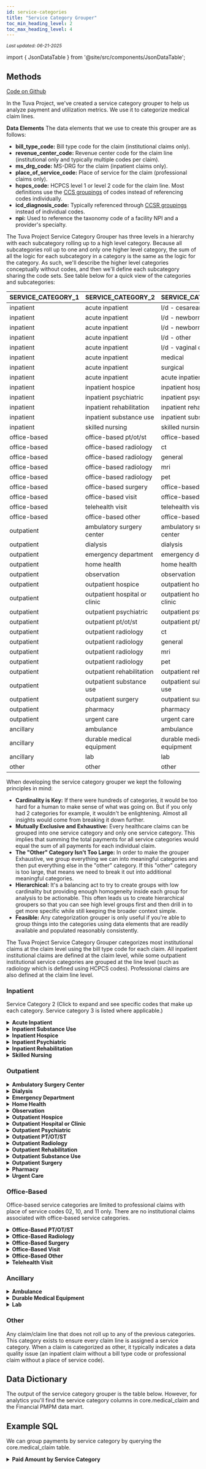 ```yaml
---
id: service-categories
title: "Service Category Grouper"
toc_min_heading_level: 2
toc_max_heading_level: 4
---
```

<div style={{ marginTop: "-2rem", marginBottom: "1.5rem" }}>
  <small><em>Last updated: 06-21-2025</em></small>
</div>

import { JsonDataTable } from '@site/src/components/JsonDataTable';

## Methods

[Code on Github](https://github.com/tuva-health/tuva/tree/main/models/claims_preprocessing/service_category)

In the Tuva Project, we've created a service category grouper to help us analyze payment and utilization metrics. We use it to categorize medical claim lines.

**Data Elements**
The data elements that we use to create this grouper are as follows:
- **bill_type_code:** Bill type code for the claim (institutional claims only).
- **revenue_center_code:** Revenue center code for the claim line (institutional only and typically multiple codes per claim).
- **ms_drg_code:** MS-DRG for the claim (inpatient claims only).
- **place_of_service_code:** Place of service for the claim (professional claims only).
- **hcpcs_code:** HCPCS level 1 or level 2 code for the claim line. Most definitions use the [CCS groupings](https://hcup-us.ahrq.gov/toolssoftware/ccs_svcsproc/ccssvcproc.jsp) of codes instead of referencing codes individually.
- **icd_diagnosis_code:** Typically referenced through [CCSR groupings](https://hcup-us.ahrq.gov/toolssoftware/ccsr/ccs_refined.jsp) instead of individual codes.
- **npi:** Used to reference the taxonomy code of a facility NPI and a provider's specialty.

The Tuva Project Service Category Grouper has three levels in a hierarchy with each subcategory rolling up to a high level category. Because all subcategories roll up to one and only one higher level category, the sum of all the logic for each subcategory in a category is the same as the logic for the category. As such, we'll describe the higher level categories conceptually without codes, and then we'll define each subcategory sharing the code sets. See table below for a quick view of the categories and subcategories:

| SERVICE_CATEGORY_1 | SERVICE_CATEGORY_2 | SERVICE_CATEGORY_3 |
| --- | --- | --- |
| inpatient | acute inpatient | l/d - cesarean delivery |
| inpatient | acute inpatient | l/d - newborn |
| inpatient | acute inpatient | l/d - newborn nicu |
| inpatient | acute inpatient | l/d - other |
| inpatient | acute inpatient | l/d - vaginal delivery |
| inpatient | acute inpatient | medical |
| inpatient | acute inpatient | surgical |
| inpatient | acute inpatient | acute inpatient - other |
| inpatient | inpatient hospice | inpatient hospice |
| inpatient | inpatient psychiatric | inpatient psychiatric |
| inpatient | inpatient rehabilitation | inpatient rehabilitation |
| inpatient | inpatient substance use | inpatient substance use |
| inpatient | skilled nursing | skilled nursing |
| office-based | office-based pt/ot/st | office-based pt/ot/st |
| office-based | office-based radiology | ct |
| office-based | office-based radiology | general |
| office-based | office-based radiology | mri |
| office-based | office-based radiology | pet |
| office-based | office-based surgery | office-based surgery |
| office-based | office-based visit | office-based visit |
| office-based | telehealth visit | telehealth visit |
| office-based | office-based other | office-based other |
| outpatient | ambulatory surgery center | ambulatory surgery center |
| outpatient | dialysis | dialysis |
| outpatient | emergency department | emergency department |
| outpatient | home health | home health |
| outpatient | observation | observation |
| outpatient | outpatient hospice | outpatient hospice |
| outpatient | outpatient hospital or clinic | outpatient hospital or clinic |
| outpatient | outpatient psychiatric | outpatient psychiatric |
| outpatient | outpatient pt/ot/st | outpatient pt/ot/st |
| outpatient | outpatient radiology | ct |
| outpatient | outpatient radiology | general |
| outpatient | outpatient radiology | mri |
| outpatient | outpatient radiology | pet |
| outpatient | outpatient rehabilitation | outpatient rehabilitation |
| outpatient | outpatient substance use | outpatient substance use |
| outpatient | outpatient surgery | outpatient surgery |
| outpatient | pharmacy | pharmacy |
| outpatient | urgent care | urgent care |
| ancillary | ambulance | ambulance |
| ancillary | durable medical equipment | durable medical equipment |
| ancillary | lab | lab |
| other | other | other |

When developing the service category grouper we kept the following principles in mind:
- **Cardinality is Key:** If there were hundreds of categories, it would be too hard for a human to make sense of what was going on. But if you only had 2 categories for example, it wouldn't be enlightening. Almost all insights would come from breaking it down further.
- **Mutually Exclusive and Exhaustive:** Every healthcare claims can be grouped into one service category and only one service category. This implies that summing the total payments for all service categories would equal the sum of all payments for each individual claim.
- **The "Other" Category Isn't Too Large:** In order to make the grouper Exhaustive, we group everything we can into meaningful categories and then put everything else in the "other" category. If this "other" category is too large, that means we need to break it out into additional meaningful categories.
- **Hierarchical:** It's a balancing act to try to create groups with low cardinality but providing enough homogeneity inside each group for analysis to be actionable. This often leads us to create hierarchical groupers so that you can see high level groups first and then drill in to get more specific while still keeping the broader context simple.
- **Feasible:** Any categorization grouper is only useful if you're able to group things into the categories using data elements that are readily available and populated reasonably consistently.

The Tuva Project Service Category Grouper categorizes most institutional claims at the claim level using the bill type code for each claim. All inpatient institutional claims are defined at the claim level, while some outpatient institutional service categories are grouped at the line level (such as radiology which is defined using HCPCS codes). 
Professional claims are also defined at the claim line level.

### Inpatient

Service Category 2 (Click to expand and see specific codes that make up each category. Service category 3 is listed where applicable.)

<details>
<summary><strong>Acute Inpatient</strong></summary>

##### Institutional Claims
- **DRG Codes**:
  - Any valid Diagnosis-Related Group (MS-DRG or APR-DRG) code: These classify hospital cases into groups expected to have similar hospital resource use.
- **Bill Type Codes**:
  - **11x**: General Inpatient 
  - **12x**: Inpatient Psychiatric Services 

##### Professional Claims
- **Place of Service Code**:
  - **21**: Inpatient Hospital 

##### Service Category 3
- **Medical**: 
  - DRGs designated as Medical per CMS DRG definition
- **Surgical**: 
  - DRGs designated as Surgical per CMS DRG definition
- **Acute Inpatient**: 
  - Any other acute inpatient claims that don't roll up to other service categories.
- **L/D Vaginal Delivery**:
  - **768**: Vaginal delivery with complicating diagnoses.
  - **796**: Vaginal delivery with other specified conditions.
  - **797**: Vaginal delivery with O.R. procedure except sterilization and/or D&C.
  - **798**: Vaginal delivery with sterilization and/or D&C.
  - **805**: Vaginal delivery without complicating diagnoses.
  - **806**: Vaginal delivery with tubal ligation/sterilization.
  - **807**: Vaginal delivery with antepartum conditions.
- **L/D Cesarean Delivery**:
  - **783**: Cesarean delivery with complicating diagnoses.
  - **784**: Cesarean delivery with sterilization and/or D&C.
  - **785**: Cesarean delivery with O.R. procedure except sterilization and/or D&C.
  - **786**: Cesarean delivery with other specified conditions.
  - **787**: Cesarean section without complicating diagnoses.
  - **788**: Cesarean section with tubal ligation/sterilization.
- **L/D Newborn**:
  - **795**: Normal newborn care.
- **L/D Newborn NICU**:
  - **789**: Neonate with other significant problems.
  - **790**: Extreme immaturity or respiratory distress syndrome, neonate.
  - **791**: Prematurity with major problems.
  - **792**: Neonate with other significant problems.
  - **793**: Full-term neonate with major problems.
  - **794**: Neonate with major anomalies.
  - **Revenue Codes 0173, 0174**: Intensive and sub-intensive newborn care.
- **L/D Other**:
  - **Major Diagnostic Categories (MDC) Codes 14 or 15**: Pregnancy, Childbirth, the Puerperium, and Newborns & Other Neonates with Conditions Originating in the Perinatal Period, which do not fit into the other specified categories.

</details>


<details>
<summary><strong>Inpatient Substance Use</strong></summary>

###### Institutional Claims
- **Taxonomy Codes**:
  - **324500000X**: Substance Abuse Rehabilitation Facility
  - **261QR0405X**: Substance Use Disorder Rehabilitation Facility
  - **101YA0400X**: Addiction (Substance Use Disorder)

- **CCSR Category Codes**:
  - **MBD026**: Substance Use Disorders
  - **SYM008**: Mental Health and Substance Use Interventions
  - **MBD025**: Alcohol Use Disorders
  - **SYM009**: Mental Health and Substance Use Assessment
  - **MBD034**: Drug Use Disorders

###### Professional Claims
- None

</details>


<details>
<summary><strong>Inpatient Hospice</strong></summary>

##### Institutional Claims
- **Bill Type Codes**:
  - **82x**: Inpatient hospice services

##### Professional Claims
- **Place of Service Code**:
  - **34**: Hospice facility

</details>



<details>
<summary><strong>Inpatient Psychiatric</strong></summary>

##### Institutional Claims
- **Taxonomy Codes**:
  - **283Q00000X**: Psychiatric Hospital
  - **273R00000X**: Psychiatric Residential Treatment Facility

##### Professional Claims
- **Place of Service Codes**:
  - **51**: Inpatient Psychiatric Facility
  - **55**: Residential Substance Abuse Treatment Facility
  - **56**: Psychiatric Residential Treatment Center

</details>


<details>
<summary><strong>Inpatient Rehabilitation</strong></summary>

##### Institutional Claims
- **Taxonomy Codes**:
  - **283X00000X**: Rehabilitation Hospital
  - **273Y00000X**: Physical Medicine and Rehabilitation Facility

##### Professional Claims
- **Place of Service Code**:
  - **61**: Comprehensive Outpatient Rehabilitation Facility (CORF)

</details>

<details>
<summary><strong>Skilled Nursing</strong></summary>

##### Institutional Claims
- **Bill Type Codes**:
  - **21x**: Inpatient Skilled Nursing (Part A)
  - **22x**: Inpatient Skilled Nursing (Part B)

##### Professional Claims
- **Place of Service Codes**:
  - **31**: Skilled Nursing Facility
  - **32**: Nursing Facility

</details>


### Outpatient

<details>
<summary><strong>Ambulatory Surgery Center</strong></summary>

##### Institutional Claims
- **Revenue Codes**:
  - **0490**: Ambulatory Surgical Care - General classification
  - **0499**: Ambulatory Surgical Care - Other
- **Taxonomy Code**:
  - **261QA1903X**: Ambulatory Surgical Center

##### Professional Claims
- **Place of Service Code**:
  - **24**: Ambulatory Surgical Center

</details>

<details>
<summary><strong>Dialysis</strong></summary>

##### Institutional Claims
- **Bill Type Codes**: 
    -**72**: Independent Renal Dialysis Center
- **Taxonomy Codes**:
  - **2472R0900X**: Nephrology Dialysis Technician
  - **163WD1100X**: Dialysis Registered Nurse
  - **163WH0500X**: Hemodialysis Technician
  - **261QE0700X**: End-Stage Renal Disease (ESRD) Treatment Facility
- **CCS Category Codes**:
  - **91**: Procedures related to dialysis
  - **58**: Dialysis (renal)
  - **57**: Acute renal failure
- **Revenue Center Codes**:
  - **082x**: Hemodialysis
  - **083x**: Peritoneal Dialysis
  - **084x**: Continuous Ambulatory Peritoneal Dialysis
  - **085x**: Continuous Cycling Peritoneal Dialysis
  - **088x**: Misc Dialysis


##### Professional Claims
- **Place of Service Code**:
  - **65**: End-Stage Renal Disease Treatment Facility
- **CCS Category Codes**:
  - **91**: Procedures related to dialysis
  - **58**: Dialysis (renal)
  - **57**: Acute renal failure

</details>

<details>
<summary><strong>Emergency Department</strong></summary>

##### Institutional Claims
- **Revenue Center Codes**:
  - **0450**: Emergency room - General
  - **0451**: Emergency room - Urgent care
  - **0452**: Emergency room - Critical care
  - **0459**: Emergency room - Other
  - **0981**: Professional fees - Emergency room
- **HCPCS Codes**:
  - **99281**: Emergency department visit, problem focused
  - **99282**: Emergency department visit, expanded problem focused
  - **99283**: Emergency department visit, moderately severe problem
  - **99284**: Emergency department visit, severe problem
  - **99285**: Emergency department visit, highly severe problem
  - **G0380**: Emergency department visit, problem with significant threat to life or function
  - **G0381**: Level 2 hospital emergency department visit
  - **G0382**: Level 3 hospital emergency department visit
  - **G0383**: Level 4 hospital emergency department visit
  - **G0384**: Level 5 hospital emergency department visit

##### Professional Claims
- **Place of Service Code**:
  - **23**: Emergency Room
- **HCPCS Codes**:
  - **99281**: Emergency department visit, problem focused
  - **99282**: Emergency department visit, expanded problem focused
  - **99283**: Emergency department visit, moderately severe problem
  - **99284**: Emergency department visit, severe problem
  - **99285**: Emergency department visit, highly severe problem
  - **G0380**: Emergency department visit, problem with significant threat to life or function
  - **G0381**: Level 2 hospital emergency department visit
  - **G0382**: Level 3 hospital emergency department visit
  - **G0383**: Level 4 hospital emergency department visit
  - **G0384**: Level 5 hospital emergency department visit

</details>

<details>
<summary><strong>Home Health</strong></summary>

##### Institutional Claims
- **Bill Type Codes**:
  - **31x**: Home Health Inpatient Part A
  - **32x**: Home Health Inpatient Part B 
  - **33x**: Home Health Outpatient

##### Professional Claims
- **Place of Service Code**:
  - **12**: Home

</details>

<details>
<summary><strong>Observation</strong></summary>

##### Institutional Claims
- **Revenue Center Code**:
  - **0762**: Observation Room
- **HCPCS Codes**:
  - **G0378**: Hospital observation service, per hour
  - **G0379**: Direct admission of patient for hospital observation care

##### Professional Claims
- **HCPCS Codes**:
  - **G0378**: Hospital observation service, per hour
  - **G0379**: Direct admission of patient for hospital observation care

</details>


<details>
<summary><strong>Outpatient Hospice</strong></summary>

##### Institutional Claims
- **Bill Type Codes**:
  - **81**: Hospice
- **HCPCS Codes** (not applicable for bill types '31x', '32x', or '33x'):
  - **Q5001**: Hospice facility, under arrangement (non-hospital-based)
  - **Q5002**: Hospice facility, under arrangement (hospital-based)
  - **Q5003**: Hospice care provided in a nursing facility, under arrangement
  - **Q5009**: Hospice in a patient's home/residence
- **Revenue Center Codes**:
  - **0651**: Hospice service (routine home care)
  - **0652**: Hospice service (continuous home care)

##### Professional Claims
- **HCPCS Codes**:
  - **Q5001**: Hospice facility, under arrangement (non-hospital-based)
  - **Q5002**: Hospice facility, under arrangement (hospital-based)
  - **Q5003**: Hospice care provided in a nursing facility, under arrangement
  - **Q5009**: Hospice in a patient's home/residence

</details>

<details>
<summary><strong>Outpatient Hospital or Clinic</strong></summary>

##### Institutional Claims
- **Bill Type Codes**:
  - **13x**: Outpatient Hospital 
  - **71x**: Clinic services
  - **73x**: Outpatient Hospital/Clinic

- **CCS Category**:
  - **227**: Consultation, evaluation, and preventative care

##### Professional Claims
- **Place of Service Codes**:
  - **15**: Mobile Unit
  - **17**: Walk-in Retail Health Clinic
  - **19**: Off Campus-Outpatient Hospital
  - **22**: On Campus-Outpatient Hospital
  - **49**: Independent Clinic
  - **50**: Federally Qualified Health Center
  - **60**: Mass Immunization Center
  - **71**: Public Health Clinic
  - **72**: Rural Health Clinic

</details>

<details>
<summary><strong>Outpatient Psychiatric</strong></summary>

##### Institutional Claims
- **Primary Taxonomy Codes**:
  - **283Q00000X**: Psychiatric Hospital
  - **273R00000X**: Psychiatric Residential Treatment Facility

##### Professional Claims
- **Place of Service Codes**:
  - **52**: Psychiatric Facility - Partial Hospitalization
  - **53**: Community Mental Health Center
  - **57**: Non-residential Substance Abuse Treatment Facility
  - **58**: Residential Substance Abuse Treatment Facility

</details>

<details>
<summary><strong>Outpatient PT/OT/ST</strong></summary>

##### Institutional Claims
- **CCS Category Codes**:
  - **213**: Physical Therapy
  - **212**: Occupational Therapy
  - **215**: Speech Therapy

##### Professional Claims (excluding claims with Place of Service code 11):
- **CCS Category Codes**:
  - **213**: Physical Therapy
  - **212**: Occupational Therapy
  - **215**: Speech Therapy
- **Primary Specialty Descriptions** :
  - **Occupational Health**
  - **Occupational Medicine**
  - **Occupational Therapist in Private Practice**
  - **Occupational Therapy Assistant**
  - **Physical Therapist**
  - **Physical Therapist in Private Practice**
  - **Physical Therapy Assistant**
  - **Speech Language Pathologist**
  - **Speech-Language Assistant**

</details>

<details>
<summary><strong>Outpatient Radiology</strong></summary>

##### Institutional Claims
- **HCPCS Codes**:
    - Part of the [NITOS list](https://www.neimanhpi.org/neiman-imaging-types-of-service-nitos/).

##### Professional Claims (excluding claims with Place of Service code 11):
- **HCPCS Codes**:
    - Part of the [NITOS list](https://www.neimanhpi.org/neiman-imaging-types-of-service-nitos/).

##### Service Category 3
- **PET**:
  - **NITOS Modality Nuclear Medicine**: Includes positron emission tomography services.
- **MRI**:
  - **NITOS Modality Nuclear Medicine**: Includes magnetic resonance imaging services.
- **CT**:
  - **NITOS Modality Computerized Tomography**: Includes computed tomography services.
- **General**:
  - **All other NITOS modalities**: Covers radiological services that do not fall specifically under PET, MRI, or CT modalities.

</details>


<details>
<summary><strong>Outpatient Rehabilitation</strong></summary>

##### Institutional Claims
- **Primary Taxonomy Codes**:
  - **283X00000X**: Rehabilitation Hospital
  - **273Y00000X**: Physical Medicine & Rehabilitation (PM&R) Facility
  - **261QR0400X**: Rehabilitation, Comprehensive Outpatient Rehabilitation Facility (CORF)
  - **315D00000X**: Developmental Disabilities Rehabilitation
  - **261QR0401X**: Rehabilitation, Substance Use Disorder Rehabilitation Facility
  - **208100000X**: Physical Medicine & Rehabilitation
  - **225400000X**: Rehabilitation Practitioner
  - **324500000X**: Substance Abuse Rehabilitation Facility
  - **2278P1005X**: Physical Therapist in Geriatrics
  - **261QR0405X**: Rehabilitation, Substance Use Disorder Rehabilitation Facility
  - **2081S0010X**: Sports Medicine (Physical Medicine & Rehabilitation)
  - **261QR0404X**: Rehabilitation, Physical Therapy Facility

##### Professional Claims
- **Place of Service Code**:
  - **62**: Comprehensive Outpatient Rehabilitation Facility (CORF) services

</details>

<details>
<summary><strong>Outpatient Substance Use</strong></summary>

##### Institutional Claims
- **Default CCSR Category Descriptions**:
  - **MBD026**: Substance Use Disorders
  - **SYM008**: Mental Health and Substance Use Interventions
  - **MBD025**: Alcohol Use Disorders
  - **SYM009**: Mental Health and Substance Use Assessment
  - **MBD034**: Drug Use Disorders
- **Primary Taxonomy Codes**:
  - **324500000X**: Substance Abuse Rehabilitation Facility
  - **261QR0405X**: Substance Use Disorder Rehabilitation Facility
  - **101YA0400X**: Addiction (Substance Use Disorder)

##### Professional Claims
- **CCSR Category Codes**:
  - **MBD026**: Substance Use Disorders
  - **SYM008**: Mental Health and Substance Use Interventions
  - **MBD025**: Alcohol Use Disorders
  - **SYM009**: Mental Health and Substance Use Assessment
  - **MBD034**: Drug Use Disorders

</details>

<details>
<summary><strong>Outpatient Surgery</strong></summary>

##### Institutional Claims
- **CCS Categories**:
  - All categories between '1' and '176' 
  - 229', '230', '231', '232', '244' 

##### Professional Claims
- **CCS Categories**:
  - All categories between '1' and '176' 
  - 229', '230', '231', '232', '244' 
- **Limited to Place of Service Codes**:
  - **15**: Mobile Unit
  - **17**: Walk-in Retail Health Clinic
  - **19**: Off Campus-Outpatient Hospital
  - **22**: On Campus-Outpatient Hospital
  - **49**: Independent Clinic
  - **50**: Federally Qualified Health Center
  - **60**: Mass Immunization Center
  - **71**: Public Health Clinic
  - **72**: Rural Health Clinic

</details>

<details>
<summary><strong>Pharmacy</strong></summary>

##### Institutional Claims
- **Revenue Center Codes**:
  - **025x**, **026x**, **063x**, **089x**: Pharmacy and IV therapy services.
  - **0547**: Specific pharmacy-related service.
- **CCS Category**:
  - **240**: Medications

##### Professional Claims
- **CCS Category**:
  - **240**: Medications

</details>

<details>
<summary><strong>Urgent Care</strong></summary>

##### Institutional Claims
- **Revenue Center Code**:
  - **0456**: Specifically related to urgent care services, only with bill types with '13x', '71x', or '73x'.
- **HCPCS Codes**:
  - **S9088**: Global fee for urgent care centers.
  - **99051**: Service(s) provided in the office during regularly scheduled evening, weekend, or holiday office hours, in addition to basic service.
  - **S9083**: Global fee for services typically provided in urgent care centers.

##### Professional Claims
- **HCPCS Codes**:
  - **S9088**: Global fee for urgent care centers.
  - **99051**: Service(s) provided in the office during regularly scheduled evening, weekend, or holiday office hours, in addition to basic service.
  - **S9083**: Global fee for services typically provided in urgent care centers.
- **Place of Service Code**:
  - **20**: Urgent Care Facility

</details>



### Office-Based 
Office-based service categories are limited to professional claims with place of service codes 02, 10, and 11 only. There are no institutional claims associated with office-based service categories. 


<details>
<summary><strong>Office-Based PT/OT/ST</strong></summary>

##### Professional Claims
- **CCS Categories**:
  - **213**: Physical Therapy
  - **212**: Occupational Therapy
  - **215**: Speech Therapy
- **Provider Specialties**:
  - **Occupational Health**
  - **Occupational Medicine**
  - **Occupational Therapist in Private Practice**
  - **Occupational Therapy Assistant**
  - **Physical Therapist**
  - **Physical Therapist in Private Practice**
  - **Physical Therapy Assistant**
  - **Speech Language Pathologist**
  - **Speech-Language Assistant**
- **Place of Service Code**:
  - **11**: Office

</details>


<details>
<summary><strong>Office-Based Radiology</strong></summary>

##### Institutional Claims
- **HCPCS Codes**:
    - Part of the [NITOS list](https://www.neimanhpi.org/neiman-imaging-types-of-service-nitos/).

##### Professional Claims:
- **HCPCS Codes**:
    - Part of the [NITOS list](https://www.neimanhpi.org/neiman-imaging-types-of-service-nitos/).

##### Service Category 3
- **PET**:
  - **NITOS Modality Nuclear Medicine**: Includes positron emission tomography services.
- **MRI**:
  - **NITOS Modality Nuclear Medicine**: Includes magnetic resonance imaging services.
- **CT**:
  - **NITOS Modality Computerized Tomography**: Includes computed tomography services.
- **General**:
  - **All other NITOS modalities**: Covers radiological services that do not fall specifically under PET, MRI, or CT modalities.

</details>


<details>
<summary><strong>Office-Based Surgery</strong></summary>

##### Professional Claims
- **HCPCS Codes**:
  - Ranges from **10021** to **69999**: Surgical HCPC range

</details>


<details>
<summary><strong>Office-Based Visit</strong></summary>

##### Professional Claims
- **CCS Category**:
  - **227**: Consultation, evaluation, and preventative care. (must be paired with POS code 11)


</details>

<details>
<summary><strong>Office-Based Other</strong></summary>

##### Professional Claims
- **Place of Service Codes**:
  - **02**: Telehealth provided other than in patient's home
  - **10**: Telehealth provided in patient's home
  - **11**: Office

</details>

<details>
<summary><strong>Telehealth Visit</strong></summary>

##### Professional Claims
- **Place of Service Codes**:
  - **02**: Telehealth provided other than in patient's home
  - **10**: Telehealth provided in patient's home

</details>

### Ancillary


<details>
<summary><strong>Ambulance</strong></summary>

##### Professional Claims
- **HCPCS Codes**:
  - Ranges from **A0425** to **A0436**: These codes are specific to various ambulance services such as mileage and different levels of ambulance service care.
- **Place of Service Codes**:
  - **41**: Ambulance - Land
  - **42**: Ambulance - Air or Water

##### Institutional Claims
- **HCPCS Codes**:
  - Ranges from **A0425** to **A0436**: Includes ambulance services ranging from basic life support to more specialized forms of transportation.
- **Revenue Center Code**:
  - **0540**: Ambulance services - This code is used specifically for billing ambulance services in institutional settings.

</details>


<details>
<summary><strong>Durable Medical Equipment</strong></summary>

##### Professional Claims
- **HCPCS Codes**:
  - Ranges from **E0100** to **E8002**: This includes a wide range of durable medical equipment (DME), such as wheelchairs, hospital beds, and other medical devices provided to patients for home use.

</details>


<details>
<summary><strong>Lab</strong></summary>

##### Institutional Claims
- **Bill Type Codes**:
  - **14x**: Laboratory
- **CCS Categories**:
  - **233**: Lab
  - **234**: Pathology
  - **235**: Other lab

##### Professional Claims
- **Place of Service Code**:
  - **81**: Independent Lab
- **CCS Categories**:
  - **233**: Lab
  - **234**: Pathology
  - **235**: Other lab

</details>


### Other
Any claim/claim line that does not roll up to any of the previous categories. This category exists to ensure every claim line is assigned a service category. When a claim is categorized as other, it typically indicates a data quality issue (an inpatient claim without a bill type code or professional claim without a place of service code).

## Data Dictionary

The output of the service category grouper is the table below.  However, for analytics you'll find the service category columns in core.medical_claim and the Financial PMPM data mart.

<JsonDataTable  jsonPath="nodes.model\.the_tuva_project\.service_category__service_category_grouper.columns"  />

## Example SQL

We can group payments by service category by querying the core.medical_claim table.


<details>
<summary><strong>Paid Amount by Service Category</strong></summary>

```sql
select 
service_category_1
,service_category_2
,sum(paid_amount) as paid_amount
from core.medical_claim
group by service_category_1
,service_category_2
order by service_category_1
,service_category_2
```
</details>

